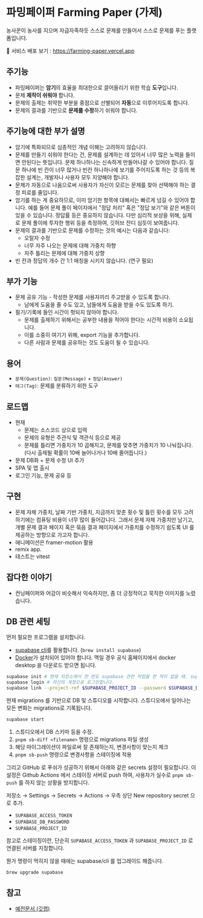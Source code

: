 # 파밍페이퍼 Farming Paper (가제)

농사꾼이 농사를 지으며 자급자족하듯 스스로 문제를 만들어서 스스로 문제를 푸는 플랫폼입니다.

🚀 서비스 배포 보기 : <https://farming-paper.vercel.app>

## 주기능

- 파밍페이퍼는 **암기**의 효율을 최대한으로 끌어올리기 위한 학습 **도구**입니다.
- 문제 **제작이 쉬워야** 합니다.
- 문제의 출제는 취약한 부분을 중점으로 선별되어 **자동**으로 이루어지도록 합니다.
- 문제의 결과를 기반으로 **문제를 수정**하기 쉬워야 합니다.

## 주기능에 대한 부가 설명

- 암기에 특화되므로 심층적인 개념 이해는 고려하지 않습니다.
- 문제를 만들기 쉬워야 한다는 건, 문제를 설계하는 데 있어서 너무 많은 노력을 들이면 안된다는 뜻입니다. 문제 하나하나는 신속하게 만들어나갈 수 있어야 합니다. 질문 하나에 빈 칸이 너무 많거나 빈칸 하나하나에 보기를 주어지도록 하는 것 등의 복잡한 설계는, 개발자나 사용자 모두 지양해야 합니다.
- 문제가 자동으로 나옴으로써 사용자가 자신이 모르는 문제를 찾아 선택해야 하는 결정 피로를 줄입니다.
- 암기를 하는 게 중요하므로, 이미 암기한 항목에 대해서는 빠르게 넘길 수 있어야 합니다. 예를 들어 문제 풀이 페이지에서 "정답 처리" 혹은 "정답 보기"와 같은 버튼이 있을 수 있습니다. 정답률 등은 중요하지 않습니다. 다만 심리적 보상을 위해, 실제로 문제 풀이에 투자한 행위 등을 측정하여, 깃허브 잔디 심듯이 보여줍니다.
- 문제의 결과를 기반으로 문제를 수정하는 것의 예시는 다음과 같습니다:
  - 오탈자 수정
  - 너무 자주 나오는 문제에 대해 가중치 하향
  - 자주 틀리는 문제에 대해 가중치 상향
- 빈 칸과 정답의 개수 간 1:1 매칭을 시키지 않습니다. (연구 필요)

## 부가 기능

- 문제 공유 기능 - 작성한 문제를 사용자끼리 주고받을 수 있도록 합니다.
  - 남에게 도움을 줄 수도 있고, 남들에게 도움을 받을 수도 있도록 하기.
- 필기/기록에 들인 시간이 헛되지 않아야 합니다.
  - 문제를 출제하기 위해서는 공부한 내용을 적어야 한다는 시간적 비용이 소요됩니다.
  - 이를 소중히 여기기 위해, export 기능을 추가합니다.
  - 다른 사람과 문제를 공유하는 것도 도움이 될 수 있습니다.

## 용어

- `문제(Question)`: `질문(Message)` + `정답(Answer)`
- `태그(Tag)`: 문제를 분류하기 위한 도구

## 로드맵

- 현재
  - 문제는 소스코드 상으로 입력
  - 문제의 유형은 주관식 및 객관식 등으로 제공
  - 문제를 틀리면 가중치가 10 곱해지고, 문제를 맞추면 가중치가 10 나눠집니다. (다시 출제될 확률이 10배 늘어나거나 10배 줄어듭니다.)
- 문제 DB화 + 문제 수정 UI 추가
- SPA 및 앱 출시
- 로그인 기능, 문제 공유 등

## 구현

- 문제 자체 가중치, 날짜 기반 가중치, 지금까지 맞춘 횟수 및 틀린 횟수를 모두 고려하기에는 컴퓨팅 비용이 너무 많이 들어갑니다. 그래서 문제 자체 가중치만 남기고, 개별 문제 결과 페이지 혹은 묶음 결과 페이지에서 가중치를 수정하기 쉽도록 UI 를 제공하는 방향으로 가고자 합니다.
- 애니메이션은 framer-motion 활용
- remix app.
- 테스트는 vitest

## 잡다한 이야기

- 컨닝페이퍼와 어감이 비슷해서 익숙하지만, 좀 더 긍정적이고 묵직한 이미지를 노렸습니다.

## DB 관련 세팅

먼저 필요한 프로그램을 설치합니다.

- [supabase cli](https://supabase.com/docs/guides/cli)를 활용합니다. (`brew install supabase`)
- [Docker](https://www.docker.com/)가 설치되어 있어야 합니다. 맥일 경우 공식 홈페이지에서 docker desktop 을 다운로드 받으면 됩니다.

```bash
supabase init # 현재 저장소에서 한 번도 supabase 관련 작업을 한 적이 없을 때. supabse 폴더 생성됨.
supabase login # 자신의 계정으로 로그인합니다.
supabase link --project-ref $SUPABASE_PROJECT_ID --password $SUPABASE_DB_PASSWORD # .env 파일에서 불러옵니다.
```

현재 migrations 를 기반으로 DB 및 스튜디오를 시작합니다. 스튜디오에서 일어나는 모든 변화는 migrations로 기록됩니다.

```bash
supabase start
```

1. 스튜디오에서 DB 스키마 등을 수정.
2. `pnpm sb-diff <filename>` 명령으로 migrations 파일 생성
3. 해당 마이그레이션이 파일로써 잘 존재하는지, 변경사항이 맞는지 체크
4. `pnpm sb-push` 명령으로 변경사항을 스테이징에 적용

그리고 GitHub 로 푸쉬가 성공하기 위해서 아래와 같은 secrets 설정이 필요합니다. 이 설정은 Github Actions 에서 스테이징 서버로 push 하여, 사용자가 실수로 `pnpm sb-push` 를 하지 않는 상황을 방지합니다.

저장소 → Settings → Secrets → Actions → 우측 상단 New repository secret 으로 추가.

- `SUPABASE_ACCESS_TOKEN`
- `SUPABASE_DB_PASSWORD`
- `SUPABASE_PROJECT_ID`

참고로 스테이징이란, 단순히 `SUPABASE_ACCESS_TOKEN` 과 `SUPABASE_PROJECT_ID` 로 연결된 서버를 지칭합니다.

뭔가 명령이 먹히지 않을 때에는 supabase/cli 를 업그레이드 해줍니다.

```sh
brew upgrade supabase
```

## 참고

- [예전문서 (깃랩)](https://gitlab.com/EzKorry/kestion/-/wikis/home)
